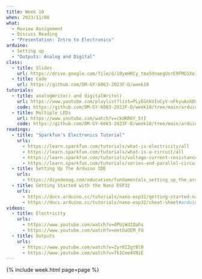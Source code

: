 ```yaml
---
title: Week 10
when: 2023/11/08
what:
  - Review Assignment
  - Discuss Reading
  - "Presentation: Intro to Electronics"
arduino:
  - Setting up
  - "Outputs: Analog and Digital"
class:
  - title: Slides
    url: https://drive.google.com/file/d/10yeHRCy_tma5dnoegUsrE9FMGSXe3sxM/
  - title: Code
    url: https://github.com/DM-GY-6063-2023F-D/week10
tutorials:
  - title: analogWrite() and digitalWrite()
    url: https://www.youtube.com/playlist?list=PLyEGhkVIuCyV-nFkyuAvXD9yks3EQ9Biv
    code: https://github.com/DM-GY-6063-2023F-D/week10/tree/main/arduino
  - title: Multiple LEDs
    url: https://www.youtube.com/watch?v=ckdKR6Y_5tI
    code: https://github.com/DM-GY-6063-2023F-D/week10/tree/main/arduino/HW10-3leds
readings:
  - title: "Sparkfun's Electronics Tutorial"
    urls:
      - https://learn.sparkfun.com/tutorials/what-is-electricity/all
      - https://learn.sparkfun.com/tutorials/what-is-a-circuit/all
      - https://learn.sparkfun.com/tutorials/voltage-current-resistance-and-ohms-law/all
      - https://learn.sparkfun.com/tutorials/series-and-parallel-circuits/all
  - title: Setting Up The Arduino IDE
    urls:
      - https://diyodemag.com/education/fundamentals_setting_up_the_arduino_ide
  - title: Getting Started with the Nano ESP32
    urls:
      - https://docs.arduino.cc/tutorials/nano-esp32/getting-started-nano-esp32
      - https://docs.arduino.cc/tutorials/nano-esp32/cheat-sheet#arduino-esp32-core
videos:
  - title: Electricity
    urls:
      - https://www.youtube.com/watch?v=dPUjWdIQahs
      - https://www.youtube.com/watch?v=emtUaOEM_FU
  - title: Outputs
    urls:
      - https://www.youtube.com/watch?v=Zyr0IZgtBl0
      - https://www.youtube.com/watch?v=Tk1Cme4VNiE
---
```

{% include week.html page=page %}
